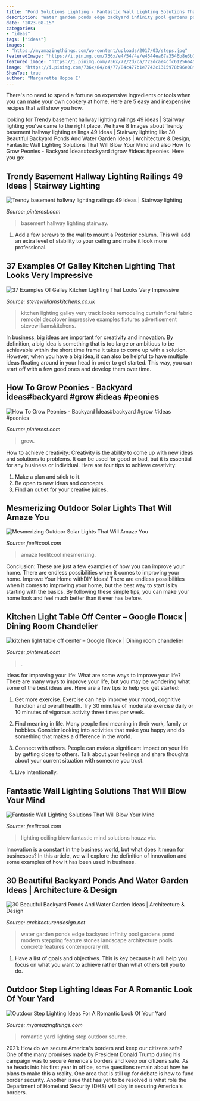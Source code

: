 ```yaml
---
title: "Pond Solutions Lighting - Fantastic Wall Lighting Solutions That Will Blow Your Mind"
description: "Water garden ponds edge backyard infinity pool gardens pond modern stepping feature stones landscape architecture pools concrete features contemporary rill"
date: "2023-08-15"
categories:
- "ideas"
tags: ["ideas"]
images:
- "https://myamazingthings.com/wp-content/uploads/2017/03/steps.jpg"
featuredImage: "https://i.pinimg.com/736x/e4/54/4e/e4544ea67a3546b8e3b7642b411ede75.jpg"
featured_image: "https://i.pinimg.com/736x/72/2d/ca/722dcae4cfc6125664529880e6dcee37.jpg"
image: "https://i.pinimg.com/736x/84/c4/77/84c477b1e7742c1315978b96e08f193a.jpg"
ShowToc: true
author: "Margarette Hoppe I"
---
```



There's no need to spend a fortune on expensive ingredients or tools when you can make your own cookery at home. Here are 5 easy and inexpensive recipes that will show you how.

	

		
looking for Trendy basement hallway lighting railings 49 ideas | Stairway lighting you've came to the right place. We have 8 Images about Trendy basement hallway lighting railings 49 ideas | Stairway lighting like 30 Beautiful Backyard Ponds And Water Garden Ideas | Architecture &amp; Design, Fantastic Wall Lighting Solutions That Will Blow Your Mind and also How To Grow Peonies - Backyard İdeas#backyard #grow #ideas #peonies. Here you go:
		
    
## Trendy Basement Hallway Lighting Railings 49 Ideas | Stairway Lighting

<img loading=lazy src="https://i.pinimg.com/736x/84/c4/77/84c477b1e7742c1315978b96e08f193a.jpg" onerror="this.onerror=null;this.src='https://tse2.mm.bing.net/th?id=OIP.jIiG4wFGSfgHGTdfBbdlJAAAAA&amp;pid=15.1';" alt="Trendy basement hallway lighting railings 49 ideas | Stairway lighting">

_Source: pinterest.com_

>basement hallway lighting stairway. 

	

1. Add a few screws to the wall to mount a Posterior column. This will add an extra level of stability to your ceiling and make it look more professional.

    
## 37 Examples Of Galley Kitchen Lighting That Looks Very Impressive

<img loading=lazy src="http://www.stevewilliamskitchens.co.uk/wp-content/uploads/2016/12/28.jpg" onerror="this.onerror=null;this.src='https://tse2.mm.bing.net/th?id=OIP.GYqRXQfHNc0478p9g5bzEwHaGR&amp;pid=15.1';" alt="37 Examples Of Galley Kitchen Lighting That Looks Very Impressive">

_Source: stevewilliamskitchens.co.uk_

>kitchen lighting galley very track looks remodeling curtain floral fabric remodel decolover impressive examples fixtures advertisement stevewilliamskitchens. 

	

In business, big ideas are important for creativity and innovation. By definition, a big idea is something that is too large or ambitious to be achievable within the short time frame it takes to come up with a solution. However, when you have a big idea, it can also be helpful to have multiple ideas floating around in your head in order to get started. This way, you can start off with a few good ones and develop them over time.

    
## How To Grow Peonies - Backyard İdeas#backyard #grow #ideas #peonies

<img loading=lazy src="https://i.pinimg.com/736x/72/2d/ca/722dcae4cfc6125664529880e6dcee37.jpg" onerror="this.onerror=null;this.src='https://tse1.mm.bing.net/th?id=OIP.d7BmOzCqvy2ui3Xag2cZlgHaOq&amp;pid=15.1';" alt="How To Grow Peonies - Backyard İdeas#backyard #grow #ideas #peonies">

_Source: pinterest.com_

>grow. 

	

How to achieve creativity:
Creativity is the ability to come up with new ideas and solutions to problems. It can be used for good or bad, but it is essential for any business or individual. Here are four tips to achieve creativity:
1. Make a plan and stick to it.
2. Be open to new ideas and concepts.
3. Find an outlet for your creative juices.

    
## Mesmerizing Outdoor Solar Lights That Will Amaze You

<img loading=lazy src="http://feelitcool.com/wp-content/uploads/2016/11/solar-outdoor-lighting-ideas.jpg" onerror="this.onerror=null;this.src='https://tse2.mm.bing.net/th?id=OIP.OPOO3WAcc2g0XastZ1PezAHaD3&amp;pid=15.1';" alt="Mesmerizing Outdoor Solar Lights That Will Amaze You">

_Source: feelitcool.com_

>amaze feelitcool mesmerizing. 

	

Conclusion: These are just a few examples of how you can improve your home. There are endless possibilities when it comes to improving your home.
Improve Your Home withDIY Ideas!
There are endless possibilities when it comes to improving your home, but the best way to start is by starting with the basics. By following these simple tips, you can make your home look and feel much better than it ever has before.

    
## Kitchen Light Table Off Center – Google Поиск | Dining Room Chandelier

<img loading=lazy src="https://i.pinimg.com/736x/e4/54/4e/e4544ea67a3546b8e3b7642b411ede75.jpg" onerror="this.onerror=null;this.src='https://tse2.mm.bing.net/th?id=OIP.xpb_NPH8ncDn7MvW97y4GwHaJ3&amp;pid=15.1';" alt="kitchen light table off center – Google Поиск | Dining room chandelier">

_Source: pinterest.com_

>. 

	

Ideas for improving your life: What are some ways to improve your life?
There are many ways to improve your life, but you may be wondering what some of the best ideas are. Here are a few tips to help you get started:
1. Get more exercise. Exercise can help improve your mood, cognitive function and overall health. Try 30 minutes of moderate exercise daily or 10 minutes of vigorous activity three times per week.

2. Find meaning in life. Many people find meaning in their work, family or hobbies. Consider looking into activities that make you happy and do something that makes a difference in the world.

3. Connect with others. People can make a significant impact on your life by getting close to others. Talk about your feelings and share thoughts about your current situation with someone you trust.

4. Live intentionally.

    
## Fantastic Wall Lighting Solutions That Will Blow Your Mind

<img loading=lazy src="http://feelitcool.com/wp-content/uploads/2016/10/amazing-wall-lighting-solutions7.jpg" onerror="this.onerror=null;this.src='https://tse1.mm.bing.net/th?id=OIP.38Faz44ZQRyJH9gmGaIA_wHaJ3&amp;pid=15.1';" alt="Fantastic Wall Lighting Solutions That Will Blow Your Mind">

_Source: feelitcool.com_

>lighting ceiling blow fantastic mind solutions houzz via. 

	

Innovation is a constant in the business world, but what does it mean for businesses? In this article, we will explore the definition of innovation and some examples of how it has been used in business.

    
## 30 Beautiful Backyard Ponds And Water Garden Ideas | Architecture &amp; Design

<img loading=lazy src="http://cdn.architecturendesign.net/wp-content/uploads/2015/06/AD-Backyard-Ponds-Water-Gardens-29.jpg" onerror="this.onerror=null;this.src='https://tse3.mm.bing.net/th?id=OIP.p4nU3prB8Y9cvn8-wMIC1QHaE8&amp;pid=15.1';" alt="30 Beautiful Backyard Ponds And Water Garden Ideas | Architecture &amp; Design">

_Source: architecturendesign.net_

>water garden ponds edge backyard infinity pool gardens pond modern stepping feature stones landscape architecture pools concrete features contemporary rill. 

	

1. Have a list of goals and objectives. This is key because it will help you focus on what you want to achieve rather than what others tell you to do.

    
## Outdoor Step Lighting Ideas For A Romantic Look Of Your Yard

<img loading=lazy src="https://myamazingthings.com/wp-content/uploads/2017/03/steps.jpg" onerror="this.onerror=null;this.src='https://tse2.mm.bing.net/th?id=OIP.zBzbhQvec5DsPyiNPxc2ZwHaJ4&amp;pid=15.1';" alt="Outdoor Step Lighting Ideas For A Romantic Look Of Your Yard">

_Source: myamazingthings.com_

>romantic yard lighting step outdoor source. 

	

2021: How do we secure America's borders and keep our citizens safe?
One of the many promises made by President Donald Trump during his campaign was to secure America's borders and keep our citizens safe. As he heads into his first year in office, some questions remain about how he plans to make this a reality. One area that is still up for debate is how to fund border security. Another issue that has yet to be resolved is what role the Department of Homeland Security (DHS) will play in securing America's borders.

